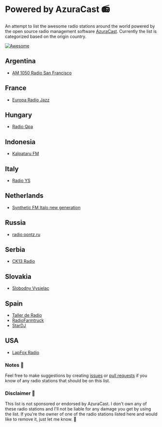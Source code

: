 # Powered by AzuraCast 📻
An attempt to list the awesome radio stations around the world powered by the open source radio management software [AzuraCast](https://github.com/AzuraCast/AzuraCast). Currently the list is categorized based on the origin country.

[![Awesome](https://awesome.re/badge.svg)](https://awesome.re)

## Argentina
- [AM 1050 Radio San Francisco](http://www.radiosanfrancisco.com.ar/Streaming/Am1050)

## France
- [Europa Radio Jazz](https://onair.europaradiojazz.org/public/europa_radio_jazz)

## Hungary
- [Radio Qpa](https://qparadio.sch.bme.hu/)

## Indonesia
- [Kalpataru FM](https://stream.bskmedia.co.id/public/kalpatarufm)

## Italy
- [Radio YS](https://www.gettingequippedforeurope.edu.it/public/radio_dalla_chiesa)

## Netherlands
- [Synthetic FM Italo new generation](https://azuraserv3.live-streams.nl/public/synthetic_fm_italo_new_generation)

## Russia
- [radio oontz.ru](https://radio.oontz.ru/public/live)

## Serbia
- [CK13 Radio](https://ck13.space/radio)

## Slovakia
- [Slobodny Vysielac](https://vysielanie.online/public/sv)

## Spain
- [Taller de Radio](https://laondaradio.es/canalnoticies/taller-de-radio/)
- [RadioFarmtruck](https://radiofarmtruck.com/public/farmtruck)
- [StarDJ](https://stardj.es/public/radio)

## USA
- [LapFox Radio](https://lapfoxradio.com/)

### Notes 📒
Feel free to make suggestions by creating <a href="https://github.com/zcraber/powered-by-azuracast/issues" target="_blank">issues</a> or [pull requests](https://github.com/zcraber/powered-by-azuracast/pulls) if you know of any radio stations that should be on this list.

### Disclaimer 🔴
This list is not sponsored or endorsed by AzuraCast. I don't own any of these radio stations and I'll not be liable for any damage you get by using the list. If you're the owner of one of the radio stations listed here and would like to remove it, just let me know. 🙂
